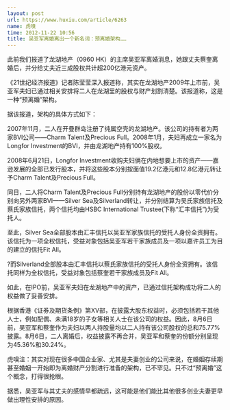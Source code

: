 ```yaml
---
layout: post
url: https://www.huxiu.com/article/6263
name: 虎嗅
time: 2012-11-22 10:56
title: 吴亚军离婚离出一个新名词：预离婚架构……
---
```

此前我们报道了龙湖地产（0960 HK）的主席吴亚军离婚消息，她跟丈夫蔡奎离婚后，并分给丈夫近三成股权共计超200亿港元资产。

《21世纪经济报道》记者陈莹莹深入报道称，其实在龙湖地产2009年上市前，吴亚军夫妇已通过相关安排将二人在龙湖里的股权与财产划割清楚。该报道称，这是一种“预离婚”架构。

据该报道，架构的具体方式如下：

2007年11月，二人在开曼群岛注册了纯属空壳的龙湖地产。该公司的持有者为两家BVI公司——Charm Talent及Precious Full。2008年1月，夫妇再成立一家名为Longfor Investment的BVI，并由龙湖地产持有100%股权。

2008年6月21日，Longfor Investment收购夫妇俩在内地想要上市的资产——嘉逊发展的全部已发行股本，并将这些股本分别按面值19.2亿港元和12.8亿港元转让予Charm Talent及Precious Full。

同日，二人将Charm Talent及Precious Full分别持有龙湖地产的股份以零代价分别向另外两家BVI——Silver Sea及Silverland转让，并分别结算为吴氏家族信托及蔡氏家族信托，两个信托均由HSBC International Trustee(下称“汇丰信托”)为受托人。

至此，Silver Sea全部股本由汇丰信托以吴亚军家族信托的受托人身份全资拥有。该信托为一项全权信托，受益对象包括吴亚军若干家族成员及一项以嘉许员工为目的建立的信托Fit All。

?而Silverland全部股本由汇丰信托以蔡氏家族信托的受托人身份全资拥有。该信托同样为全权信托，受益对象包括蔡奎若干家族成员及Fit All。

如此，在IPO前，吴亚军夫妇在龙湖地产中的资产，已通过信托架构成功将二人的权益做了妥善安排。

根据香港《证券及期货条例》第XV部，在披露大股东权益时，必须包括若干其他人士，例如配偶、未满18岁的子女等相关人士在该公司的权益。因此，8月6日前，吴亚军和蔡奎作为夫妇以两人持股量均以二人持有该公司股权的总和75.77%披露。8月6日，二人离婚后，权益披露不再合并，吴亚军和蔡奎的份额分别呈现为45.36%和30.24%。

虎嗅注：其实对现在很多中国企业家、尤其是夫妻创业的公司来说，在婚姻存续期甚至婚姻一开始即为离婚财产分割进行准备的架构，已不罕见。只不过“预离婚”这个概念，打得很抢眼。

据悉，吴亚军与其丈夫的感情早都疏远，这可能是他们能比其他很多创业夫妻更早做出理性安排的原因。

